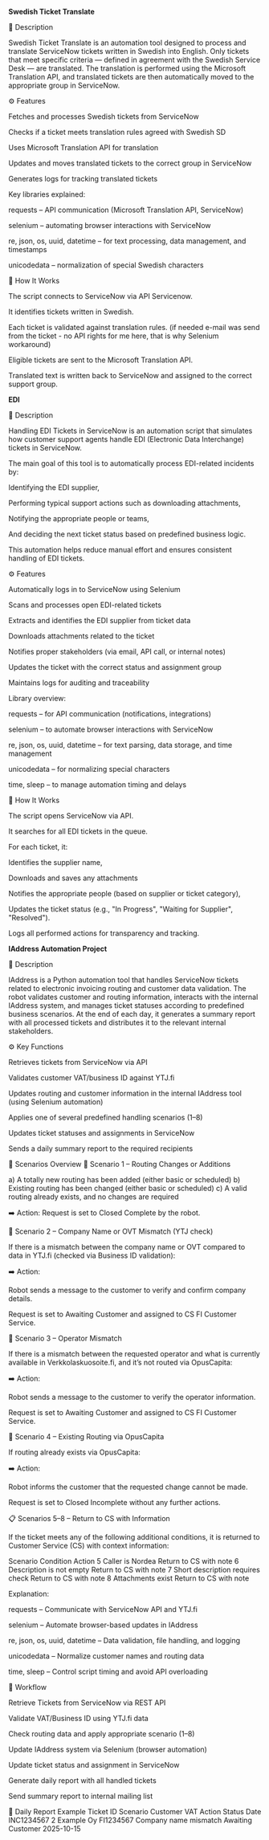 **Swedish Ticket Translate**

📝 Description

Swedish Ticket Translate is an automation tool designed to process and translate ServiceNow tickets written in Swedish into English.
Only tickets that meet specific criteria — defined in agreement with the Swedish Service Desk — are translated.
The translation is performed using the Microsoft Translation API, and translated tickets are then automatically moved to the appropriate group in ServiceNow.

⚙️ Features

Fetches and processes Swedish tickets from ServiceNow

Checks if a ticket meets translation rules agreed with Swedish SD

Uses Microsoft Translation API for translation

Updates and moves translated tickets to the correct group in ServiceNow

Generates logs for tracking translated tickets


Key libraries explained:

requests – API communication (Microsoft Translation API, ServiceNow)

selenium – automating browser interactions with ServiceNow

re, json, os, uuid, datetime – for text processing, data management, and timestamps

unicodedata – normalization of special Swedish characters

🚀 How It Works


The script connects to ServiceNow via API Servicenow.


It identifies tickets written in Swedish.

Each ticket is validated against translation rules. (if needed e-mail was send from the ticket - no API rights for me here, that is why Selenium workaround)

Eligible tickets are sent to the Microsoft Translation API.

Translated text is written back to ServiceNow and assigned to the correct support group.

**EDI**

📝 Description

Handling EDI Tickets in ServiceNow is an automation script that simulates how customer support agents handle EDI (Electronic Data Interchange) tickets in ServiceNow.

The main goal of this tool is to automatically process EDI-related incidents by:

Identifying the EDI supplier,

Performing typical support actions such as downloading attachments,

Notifying the appropriate people or teams,

And deciding the next ticket status based on predefined business logic.

This automation helps reduce manual effort and ensures consistent handling of EDI tickets.

⚙️ Features

Automatically logs in to ServiceNow using Selenium

Scans and processes open EDI-related tickets

Extracts and identifies the EDI supplier from ticket data

Downloads attachments related to the ticket

Notifies proper stakeholders (via email, API call, or internal notes)

Updates the ticket with the correct status and assignment group

Maintains logs for auditing and traceability



Library overview:

requests – for API communication (notifications, integrations)

selenium – to automate browser interactions with ServiceNow

re, json, os, uuid, datetime – for text parsing, data storage, and time management

unicodedata – for normalizing special characters

time, sleep – to manage automation timing and delays

🚀 How It Works

The script opens ServiceNow via API.

It searches for all EDI tickets in the queue.

For each ticket, it:

Identifies the supplier name,

Downloads and saves any attachments

Notifies the appropriate people (based on supplier or ticket category),

Updates the ticket status (e.g., "In Progress", "Waiting for Supplier", "Resolved").

Logs all performed actions for transparency and tracking.

**IAddress Automation Project**

📝 Description

IAddress is a Python automation tool that handles ServiceNow tickets related to electronic invoicing routing and customer data validation.
The robot validates customer and routing information, interacts with the internal IAddress system, and manages ticket statuses according to predefined business scenarios.
At the end of each day, it generates a summary report with all processed tickets and distributes it to the relevant internal stakeholders.

⚙️ Key Functions

Retrieves tickets from ServiceNow via API

Validates customer VAT/business ID against YTJ.fi

Updates routing and customer information in the internal IAddress tool (using Selenium automation)

Applies one of several predefined handling scenarios (1–8)

Updates ticket statuses and assignments in ServiceNow

Sends a daily summary report to the required recipients

🔄 Scenarios Overview
🧩 Scenario 1 – Routing Changes or Additions

a) A totally new routing has been added (either basic or scheduled)
b) Existing routing has been changed (either basic or scheduled)
c) A valid routing already exists, and no changes are required

➡️ Action: Request is set to Closed Complete by the robot.

🧾 Scenario 2 – Company Name or OVT Mismatch (YTJ check)

If there is a mismatch between the company name or OVT compared to data in YTJ.fi (checked via Business ID validation):

➡️ Action:

Robot sends a message to the customer to verify and confirm company details.

Request is set to Awaiting Customer and assigned to CS FI Customer Service.

🔁 Scenario 3 – Operator Mismatch

If there is a mismatch between the requested operator and what is currently available in Verkkolaskuosoite.fi, and it’s not routed via OpusCapita:

➡️ Action:

Robot sends a message to the customer to verify the operator information.

Request is set to Awaiting Customer and assigned to CS FI Customer Service.

🚫 Scenario 4 – Existing Routing via OpusCapita

If routing already exists via OpusCapita:

➡️ Action:

Robot informs the customer that the requested change cannot be made.

Request is set to Closed Incomplete without any further actions.

📋 Scenarios 5–8 – Return to CS with Information

If the ticket meets any of the following additional conditions, it is returned to Customer Service (CS) with context information:

Scenario	Condition	Action
5	Caller is Nordea	Return to CS with note
6	Description is not empty	Return to CS with note
7	Short description requires check	Return to CS with note
8	Attachments exist	Return to CS with note



Explanation:

requests – Communicate with ServiceNow API and YTJ.fi

selenium – Automate browser-based updates in IAddress

re, json, os, uuid, datetime – Data validation, file handling, and logging

unicodedata – Normalize customer names and routing data

time, sleep – Control script timing and avoid API overloading

🧪 Workflow

Retrieve Tickets from ServiceNow via REST API

Validate VAT/Business ID using YTJ.fi data

Check routing data and apply appropriate scenario (1–8)

Update IAddress system via Selenium (browser automation)

Update ticket status and assignment in ServiceNow

Generate daily report with all handled tickets

Send summary report to internal mailing list



📅 Daily Report Example
Ticket ID	Scenario	Customer	VAT	Action	Status	Date
INC1234567	2	Example Oy	FI1234567	Company name mismatch	Awaiting Customer	2025-10-15
